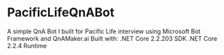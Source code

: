 # PacificLifeQnABot
A simple QnA Bot I built for Pacific Life interview using Microsoft Bot Framework and QnAMaker.ai
Built with:
.NET Core 2.2.203 SDK
.NET Core 2.2.4 Runtime
